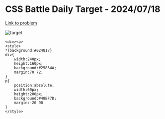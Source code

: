# CSS Battle Daily Target - 2024/07/18

[Link to problem](https://cssbattle.dev/play/j3ykZzA2Y99AsYcPCRKo)

![target](https://firebasestorage.googleapis.com/v0/b/cssbattleapp.appspot.com/o/user%2Fummd3POvEDfFyeFvVdOMG3OOrwE2%2Ftargets%2Ftarget_482znT4.png?alt=media)

```
<div><p>
<style>
*{background:#024817}
div{
    width:240px;
    height:160px;
    background:#25834A;
    margin:70 72;
}
p{
    position:absolute;
    width:60px;
    height:200px;
    background:#48BF7D;
    margin:-20 90
}
</style>
```